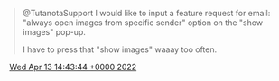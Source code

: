 > @TutanotaSupport I would like to input a feature request for email: "always open images from specific sender" option on the "show images" pop\-up\.   
>   
> I have to press that "show images" waaay too often\.

<img src="../../media/tweet.ico" width="12" /> [Wed Apr 13 14:43:44 +0000 2022](https://twitter.com/DromerDenker/status/1514253003297013761)